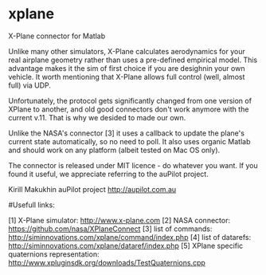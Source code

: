 # xplane
X-Plane connector for Matlab

Unlike many other simulators, X-Plane calculates aerodynamics for your real airplane geometry rather than uses a pre-defined empirical model. This advantage makes it the sim of first choice if you are desighnin your own vehicle. It worth mentioning that X-Plane allows full control (well, almost full) via UDP.

Unfortunately, the protocol gets significantly changed from one version of XPlane to another, and old good connectors don't work anymore with the current v.11. That is why we desided to made our own. 

Unlike the NASA's connector [3] it uses a callback to update the plane's current state automatically, so no need to poll. It also uses organic Matlab and should work on any platform (albeit tested on Mac OS only).

The connector is released under MIT licence - do whatever you want. If you found it useful, we appreciate referring to the auPilot project. 

Kirill Makukhin
auPilot project
http://aupilot.com.au


#Usefull links:

[1] X-Plane simulator: http://www.x-plane.com
[2] NASA connector: https://github.com/nasa/XPlaneConnect
[3] list of commands: http://siminnovations.com/xplane/command/index.php
[4] list of datarefs: http://siminnovations.com/xplane/dataref/index.php
[5] XPlane specific quaternions representation: http://www.xpluginsdk.org/downloads/TestQuaternions.cpp
